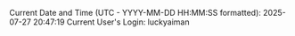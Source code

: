 Current Date and Time (UTC - YYYY-MM-DD HH:MM:SS formatted): 2025-07-27 20:47:19
Current User's Login: luckyaiman
